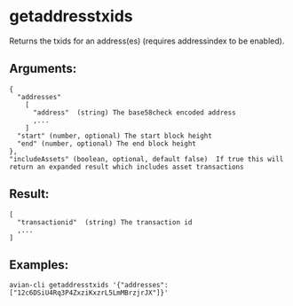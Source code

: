 # getaddresstxids

Returns the txids for an address(es) (requires addressindex to be enabled).

## Arguments:
```
{
  "addresses"
    [
      "address"  (string) The base58check encoded address
      ,...
    ]
  "start" (number, optional) The start block height
  "end" (number, optional) The end block height
},
"includeAssets" (boolean, optional, default false)  If true this will return an expanded result which includes asset transactions
```

## Result:
```
[
  "transactionid"  (string) The transaction id
  ,...
]
```

## Examples:
```avian-cli getaddresstxids '{"addresses": ["12c6DSiU4Rq3P4ZxziKxzrL5LmMBrzjrJX"]}'```